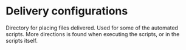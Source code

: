 # Delivery configurations
Directory for placing files delivered.
Used for some of the automated scripts.
More directions is found when executing the scripts, or in the scripts itself.
